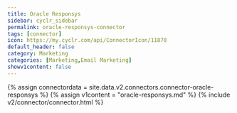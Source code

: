 ```yaml
---
title: Oracle Responsys
sidebar: cyclr_sidebar
permalink: oracle-responsys-connector
tags: [connector]
icon: https://my.cyclr.com/api/ConnectorIcon/11870
default_header: false
category: Marketing
categories: [Marketing,Email Marketing]
showv1content: false
---
```

{% assign connectordata = site.data.v2.connectors.connector-oracle-responsys %}
{% assign v1content = "oracle-responsys.md" %}
{% include v2/connector/connector.html %}	